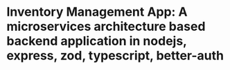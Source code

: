 # Inventory Management App: A microservices architecture based backend application in nodejs, express, zod, typescript, better-auth
